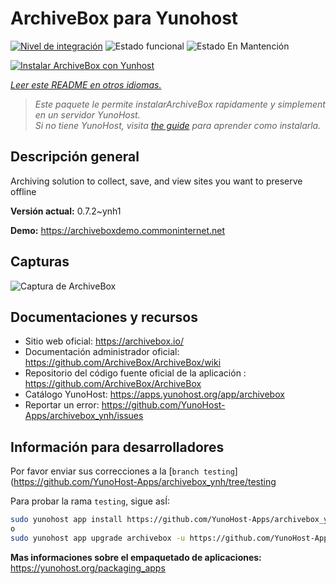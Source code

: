 <!--
Este archivo README esta generado automaticamente<https://github.com/YunoHost/apps/tree/master/tools/readme_generator>
No se debe editar a mano.
-->

# ArchiveBox para Yunohost

[![Nivel de integración](https://dash.yunohost.org/integration/archivebox.svg)](https://dash.yunohost.org/appci/app/archivebox) ![Estado funcional](https://ci-apps.yunohost.org/ci/badges/archivebox.status.svg) ![Estado En Mantención](https://ci-apps.yunohost.org/ci/badges/archivebox.maintain.svg)

[![Instalar ArchiveBox con Yunhost](https://install-app.yunohost.org/install-with-yunohost.svg)](https://install-app.yunohost.org/?app=archivebox)

*[Leer este README en otros idiomas.](./ALL_README.md)*

> *Este paquete le permite instalarArchiveBox rapidamente y simplement en un servidor YunoHost.*  
> *Si no tiene YunoHost, visita [the guide](https://yunohost.org/install) para aprender como instalarla.*

## Descripción general

Archiving solution to collect, save, and view sites you want to preserve offline


**Versión actual:** 0.7.2~ynh1

**Demo:** <https://archiveboxdemo.commoninternet.net>

## Capturas

![Captura de ArchiveBox](./doc/screenshots/screenshot_archivebox1.png)

## Documentaciones y recursos

- Sitio web oficial: <https://archivebox.io/>
- Documentación administrador oficial: <https://github.com/ArchiveBox/ArchiveBox/wiki>
- Repositorio del código fuente oficial de la aplicación : <https://github.com/ArchiveBox/ArchiveBox>
- Catálogo YunoHost: <https://apps.yunohost.org/app/archivebox>
- Reportar un error: <https://github.com/YunoHost-Apps/archivebox_ynh/issues>

## Información para desarrolladores

Por favor enviar sus correcciones a la [`branch testing`](https://github.com/YunoHost-Apps/archivebox_ynh/tree/testing

Para probar la rama `testing`, sigue asÍ:

```bash
sudo yunohost app install https://github.com/YunoHost-Apps/archivebox_ynh/tree/testing --debug
o
sudo yunohost app upgrade archivebox -u https://github.com/YunoHost-Apps/archivebox_ynh/tree/testing --debug
```

**Mas informaciones sobre el empaquetado de aplicaciones:** <https://yunohost.org/packaging_apps>
